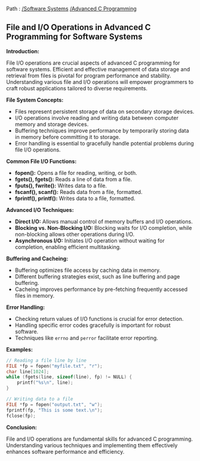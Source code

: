 Path : [/Software Systems](../../index.md) [/Advanced C Programming](../index.md)
## File and I/O Operations in Advanced C Programming for Software Systems

**Introduction:**

File I/O operations are crucial aspects of advanced C programming for software systems. Efficient and effective management of data storage and retrieval from files is pivotal for program performance and stability. Understanding various file and I/O operations will empower programmers to craft robust applications tailored to diverse requirements.

**File System Concepts:**

- Files represent persistent storage of data on secondary storage devices.
- I/O operations involve reading and writing data between computer memory and storage devices.
- Buffering techniques improve performance by temporarily storing data in memory before committing it to storage.
- Error handling is essential to gracefully handle potential problems during file I/O operations.


**Common File I/O Functions:**

- **fopen():** Opens a file for reading, writing, or both.
- **fgets(), fgets():** Reads a line of data from a file.
- **fputs(), fwrite():** Writes data to a file.
- **fscanf(), scanf():** Reads data from a file, formatted.
- **fprintf(), printf():** Writes data to a file, formatted.


**Advanced I/O Techniques:**

- **Direct I/O:** Allows manual control of memory buffers and I/O operations.
- **Blocking vs. Non-Blocking I/O:** Blocking waits for I/O completion, while non-blocking allows other operations during I/O.
- **Asynchronous I/O:** Initiates I/O operation without waiting for completion, enabling efficient multitasking.


**Buffering and Cacheing:**

- Buffering optimizes file access by caching data in memory. 
- Different buffering strategies exist, such as line buffering and page buffering.
- Cacheing improves performance by pre-fetching frequently accessed files in memory.


**Error Handling:**

- Checking return values of I/O functions is crucial for error detection.
- Handling specific error codes gracefully is important for robust software.
- Techniques like `errno` and `perror` facilitate error reporting.


**Examples:**

```c
// Reading a file line by line
FILE *fp = fopen("myfile.txt", "r");
char line[1024];
while (fgets(line, sizeof(line), fp) != NULL) {
    printf("%s\n", line);
}

// Writing data to a file
FILE *fp = fopen("output.txt", "w");
fprintf(fp, "This is some text.\n");
fclose(fp);
```


**Conclusion:**

File and I/O operations are fundamental skills for advanced C programming. Understanding various techniques and implementing them effectively enhances software performance and efficiency.
